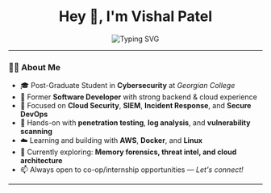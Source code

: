 <!-- GitHub Profile README for Vishal Patel -->

<h1 align="center">Hey 👋, I'm Vishal Patel</h1>

<p align="center">
  <img src="https://readme-typing-svg.herokuapp.com?font=Fira+Code&size=22&pause=1000&color=58A6FF&center=true&vCenter=true&width=550&lines=Cybersecurity+Student+%7C+Cloud+Explorer;Software+Developer+Turned+Security+Enthusiast;Always+Learning+%7C+Open+to+Co-Op+Opportunities" alt="Typing SVG" />
</p>

---

### 🧑‍💻 About Me

- 🎓 Post-Graduate Student in **Cybersecurity** at *Georgian College*
- 💼 Former **Software Developer** with strong backend & cloud experience
- 🔐 Focused on **Cloud Security**, **SIEM**, **Incident Response**, and **Secure DevOps**
- 🧪 Hands-on with **penetration testing**, **log analysis**, and **vulnerability scanning**
- ☁️ Learning and building with **AWS**, **Docker**, and **Linux**
- 🌱 Currently exploring: **Memory forensics, threat intel, and cloud architecture**
- 📫 Always open to co-op/internship opportunities — *Let's connect!*

---
